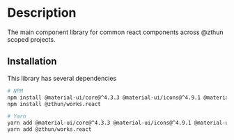 # Description

The main component library for common react components across @zthun scoped projects.

## Installation

This library has several dependencies

```sh
# NPM
npm install @material-ui/core@^4.3.3 @material-ui/icons@^4.9.1 @material-ui/lab@^4.0.0-alpha.52 react@^16.2.0 rxjs@^6.5.5 @zthun/works.core @zthun/works.draw
npm install @zthun/works.react

# Yarn
yarn add @material-ui/core@^4.3.3 @material-ui/icons@^4.9.1 @material-ui/lab@^4.0.0-alpha.52 react@^16.2.0 rxjs@^6.5.5 @zthun/works.core @zthun/works.draw
yarn add @zthun/works.react
```
